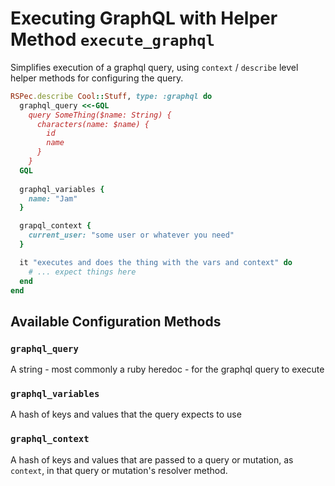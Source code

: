 # Executing GraphQL with Helper Method `execute_graphql`

Simplifies execution of a graphql query, using `context` / `describe` level helper
methods for configuring the query.

```ruby
RSPec.describe Cool::Stuff, type: :graphql do
  graphql_query <<-GQL
    query SomeThing($name: String) {
      characters(name: $name) {
        id
        name
      }
    }
  GQL
  
  graphql_variables {
    name: "Jam"
  }

  grapql_context {
    current_user: "some user or whatever you need"
  }

  it "executes and does the thing with the vars and context" do
    # ... expect things here
  end
end
```

## Available Configuration Methods

### `graphql_query`

A string - most commonly a ruby heredoc - for the graphql query to execute

### `graphql_variables`

A hash of keys and values that the query expects to use

### `graphql_context`

A hash of keys and values that are passed to a query or mutation, as `context`, in that query or mutation's resolver method.

